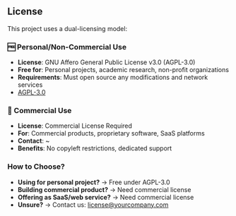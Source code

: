 


## License

This project uses a dual-licensing model:

### 🆓 Personal/Non-Commercial Use
- **License**: GNU Affero General Public License v3.0 (AGPL-3.0)
- **Free for**: Personal projects, academic research, non-profit organizations
- **Requirements**: Must open source any modifications and network services
- [AGPL-3.0](LICENSE-AGPL3.txt)

### 💼 Commercial Use
- **License**: Commercial License Required
- **For**: Commercial products, proprietary software, SaaS platforms
- **Contact**: ~
- **Benefits**: No copyleft restrictions, dedicated support

### How to Choose?
- **Using for personal project?** → Free under AGPL-3.0
- **Building commercial product?** → Need commercial license
- **Offering as SaaS/web service?** → Need commercial license
- **Unsure?** → Contact us: license@yourcompany.com
